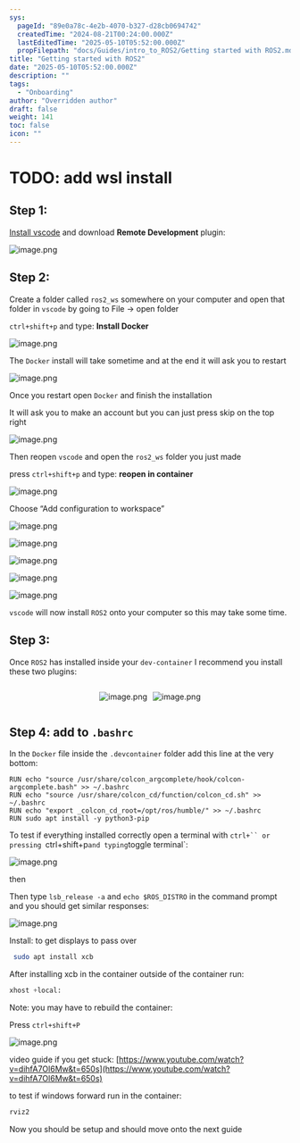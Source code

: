 ```yaml
---
sys:
  pageId: "89e0a78c-4e2b-4070-b327-d28cb0694742"
  createdTime: "2024-08-21T00:24:00.000Z"
  lastEditedTime: "2025-05-10T05:52:00.000Z"
  propFilepath: "docs/Guides/intro_to_ROS2/Getting started with ROS2.md"
title: "Getting started with ROS2"
date: "2025-05-10T05:52:00.000Z"
description: ""
tags:
  - "Onboarding"
author: "Overridden author"
draft: false
weight: 141
toc: false
icon: ""
---
```


# TODO: add wsl install

## Step 1:

[Install vscode](https://code.visualstudio.com/download) and download **Remote Development** plugin:

![image.png](https://prod-files-secure.s3.us-west-2.amazonaws.com/d518164a-d88e-44d1-a4ee-3adb3bd8bce0/efb52993-1881-4a40-b95e-6f020334f022/image.png?X-Amz-Algorithm=AWS4-HMAC-SHA256&X-Amz-Content-Sha256=UNSIGNED-PAYLOAD&X-Amz-Credential=ASIAZI2LB4663GTOA6TZ%2F20250717%2Fus-west-2%2Fs3%2Faws4_request&X-Amz-Date=20250717T150958Z&X-Amz-Expires=3600&X-Amz-Security-Token=IQoJb3JpZ2luX2VjEF4aCXVzLXdlc3QtMiJHMEUCICJXPRUTlInQlOuiIGxX3nCzLEfNq64jofzZwmfJhy1pAiEAn5kjZNGULTyOWk9uM%2BSuUum7R%2F6tOPWftvtmC0Z96rsq%2FwMIdxAAGgw2Mzc0MjMxODM4MDUiDBhJYNkX7vI0zgyrEircA4PCb6Ys2qlaFvGuSkfOXlAEU0Kjkh%2FoIk4ICPzBoH49MKsJS9AFDPWnrjix3rxOmp3nwVOtZBFrUx03CIOG06xowHQJz%2BDgt56%2FxPDjL%2BWaWAMTqiFbwIRQBiua2LElK0xZ%2BUA54yRJ%2FcJjmMzltHbhohBDq%2FNujC5mwj5xO9N3b7ZjoR1suqXDMrnpZ72tsulSy0ung5nC6gzFYB475HFF6kr9NAWlWH4y788YghI20t9YyNOSXOiivTANcIFmMtAMOMQco89CibPCwwshoPi4dusJFmBLUdqMOBD8nAxzmw%2BQCNgHPRfUDHRq5pFjQYmpgZqSBzLE%2FmI3bClqrB4bUGCQWXSx4IztZFyX6bSfeO7yU8XEY9G1QfcWNd01MUQcKQZYlQgbu5hkunA3pK9SpOrTY7ftcBCnlOcDldD5DLGc76177C4Q8%2B12i4UHeBv89yVqc9fqz3EBl3X6KP4hfbDG6%2FYnuyhZSu3dyznQmAr%2FcpU9OrapWV8m77wRJ9gFU08F9QLiaClDWaPPV6zQekLwlq5TyRZoXMcyA%2F6fNgxCLx6xkp8RqZDdzoIIckXQqWpnM8Qnj6bxVcgehE5PLQahxigk9d5dKkF7VWTHSY5%2BC7ZRSutBJN4TMPqK5MMGOqUBCJhLFqamKb%2FRsPBRqKxpFsmF2DAv0U4GTsUPwBBz9vj5%2FqJ%2FqrPSgc0tXb2xTBYXnpzjuvSJJCd3veYCWde72n9AIvghEAwFJ5db7nrqFIPMpw5dZ6cGy7fKGSOuJwlkWVPPTEk6qjlqTbT05bJcQLAz6H%2BBgvZmB3pECNvUX2eyTXnklC5UiZNhtI%2FyLMBI9MNKvliPD9Ok1wrg9gvghvXyr%2BOP&X-Amz-Signature=6766c9918b4d7bc0f468a9010298d0d867a94b62017e49432c50e2a1c1adfc6c&X-Amz-SignedHeaders=host&x-amz-checksum-mode=ENABLED&x-id=GetObject)

## Step 2:

Create a folder called `ros2_ws` somewhere on your computer and open that folder in `vscode` by going to File → open folder 

`ctrl+shift+p` and type: **Install Docker**

![image.png](https://prod-files-secure.s3.us-west-2.amazonaws.com/d518164a-d88e-44d1-a4ee-3adb3bd8bce0/2269dc0e-1cd5-47ff-bceb-c04ad9b2eab0/image.png?X-Amz-Algorithm=AWS4-HMAC-SHA256&X-Amz-Content-Sha256=UNSIGNED-PAYLOAD&X-Amz-Credential=ASIAZI2LB4663GTOA6TZ%2F20250717%2Fus-west-2%2Fs3%2Faws4_request&X-Amz-Date=20250717T150958Z&X-Amz-Expires=3600&X-Amz-Security-Token=IQoJb3JpZ2luX2VjEF4aCXVzLXdlc3QtMiJHMEUCICJXPRUTlInQlOuiIGxX3nCzLEfNq64jofzZwmfJhy1pAiEAn5kjZNGULTyOWk9uM%2BSuUum7R%2F6tOPWftvtmC0Z96rsq%2FwMIdxAAGgw2Mzc0MjMxODM4MDUiDBhJYNkX7vI0zgyrEircA4PCb6Ys2qlaFvGuSkfOXlAEU0Kjkh%2FoIk4ICPzBoH49MKsJS9AFDPWnrjix3rxOmp3nwVOtZBFrUx03CIOG06xowHQJz%2BDgt56%2FxPDjL%2BWaWAMTqiFbwIRQBiua2LElK0xZ%2BUA54yRJ%2FcJjmMzltHbhohBDq%2FNujC5mwj5xO9N3b7ZjoR1suqXDMrnpZ72tsulSy0ung5nC6gzFYB475HFF6kr9NAWlWH4y788YghI20t9YyNOSXOiivTANcIFmMtAMOMQco89CibPCwwshoPi4dusJFmBLUdqMOBD8nAxzmw%2BQCNgHPRfUDHRq5pFjQYmpgZqSBzLE%2FmI3bClqrB4bUGCQWXSx4IztZFyX6bSfeO7yU8XEY9G1QfcWNd01MUQcKQZYlQgbu5hkunA3pK9SpOrTY7ftcBCnlOcDldD5DLGc76177C4Q8%2B12i4UHeBv89yVqc9fqz3EBl3X6KP4hfbDG6%2FYnuyhZSu3dyznQmAr%2FcpU9OrapWV8m77wRJ9gFU08F9QLiaClDWaPPV6zQekLwlq5TyRZoXMcyA%2F6fNgxCLx6xkp8RqZDdzoIIckXQqWpnM8Qnj6bxVcgehE5PLQahxigk9d5dKkF7VWTHSY5%2BC7ZRSutBJN4TMPqK5MMGOqUBCJhLFqamKb%2FRsPBRqKxpFsmF2DAv0U4GTsUPwBBz9vj5%2FqJ%2FqrPSgc0tXb2xTBYXnpzjuvSJJCd3veYCWde72n9AIvghEAwFJ5db7nrqFIPMpw5dZ6cGy7fKGSOuJwlkWVPPTEk6qjlqTbT05bJcQLAz6H%2BBgvZmB3pECNvUX2eyTXnklC5UiZNhtI%2FyLMBI9MNKvliPD9Ok1wrg9gvghvXyr%2BOP&X-Amz-Signature=87b6ce3bf018fd927964ea4cca483d2416265a1eee46b3230266d19e47fa7fed&X-Amz-SignedHeaders=host&x-amz-checksum-mode=ENABLED&x-id=GetObject)

The `Docker` install will take sometime and at the end it will ask you to restart

![image.png](https://prod-files-secure.s3.us-west-2.amazonaws.com/d518164a-d88e-44d1-a4ee-3adb3bd8bce0/ed233f78-be33-4b1f-b89c-9c346c0e961e/image.png?X-Amz-Algorithm=AWS4-HMAC-SHA256&X-Amz-Content-Sha256=UNSIGNED-PAYLOAD&X-Amz-Credential=ASIAZI2LB4663GTOA6TZ%2F20250717%2Fus-west-2%2Fs3%2Faws4_request&X-Amz-Date=20250717T150958Z&X-Amz-Expires=3600&X-Amz-Security-Token=IQoJb3JpZ2luX2VjEF4aCXVzLXdlc3QtMiJHMEUCICJXPRUTlInQlOuiIGxX3nCzLEfNq64jofzZwmfJhy1pAiEAn5kjZNGULTyOWk9uM%2BSuUum7R%2F6tOPWftvtmC0Z96rsq%2FwMIdxAAGgw2Mzc0MjMxODM4MDUiDBhJYNkX7vI0zgyrEircA4PCb6Ys2qlaFvGuSkfOXlAEU0Kjkh%2FoIk4ICPzBoH49MKsJS9AFDPWnrjix3rxOmp3nwVOtZBFrUx03CIOG06xowHQJz%2BDgt56%2FxPDjL%2BWaWAMTqiFbwIRQBiua2LElK0xZ%2BUA54yRJ%2FcJjmMzltHbhohBDq%2FNujC5mwj5xO9N3b7ZjoR1suqXDMrnpZ72tsulSy0ung5nC6gzFYB475HFF6kr9NAWlWH4y788YghI20t9YyNOSXOiivTANcIFmMtAMOMQco89CibPCwwshoPi4dusJFmBLUdqMOBD8nAxzmw%2BQCNgHPRfUDHRq5pFjQYmpgZqSBzLE%2FmI3bClqrB4bUGCQWXSx4IztZFyX6bSfeO7yU8XEY9G1QfcWNd01MUQcKQZYlQgbu5hkunA3pK9SpOrTY7ftcBCnlOcDldD5DLGc76177C4Q8%2B12i4UHeBv89yVqc9fqz3EBl3X6KP4hfbDG6%2FYnuyhZSu3dyznQmAr%2FcpU9OrapWV8m77wRJ9gFU08F9QLiaClDWaPPV6zQekLwlq5TyRZoXMcyA%2F6fNgxCLx6xkp8RqZDdzoIIckXQqWpnM8Qnj6bxVcgehE5PLQahxigk9d5dKkF7VWTHSY5%2BC7ZRSutBJN4TMPqK5MMGOqUBCJhLFqamKb%2FRsPBRqKxpFsmF2DAv0U4GTsUPwBBz9vj5%2FqJ%2FqrPSgc0tXb2xTBYXnpzjuvSJJCd3veYCWde72n9AIvghEAwFJ5db7nrqFIPMpw5dZ6cGy7fKGSOuJwlkWVPPTEk6qjlqTbT05bJcQLAz6H%2BBgvZmB3pECNvUX2eyTXnklC5UiZNhtI%2FyLMBI9MNKvliPD9Ok1wrg9gvghvXyr%2BOP&X-Amz-Signature=9d99792aff10843d7cb7901c1055af1ecc91167b86807d5c1a43ded3cfcd64e5&X-Amz-SignedHeaders=host&x-amz-checksum-mode=ENABLED&x-id=GetObject)

Once you restart open `Docker` and finish the installation

It will ask you to make an account but you can just press skip on the top right

![image.png](https://prod-files-secure.s3.us-west-2.amazonaws.com/d518164a-d88e-44d1-a4ee-3adb3bd8bce0/21010ad9-1659-4fd9-9f59-9932a09b2a3d/image.png?X-Amz-Algorithm=AWS4-HMAC-SHA256&X-Amz-Content-Sha256=UNSIGNED-PAYLOAD&X-Amz-Credential=ASIAZI2LB4663GTOA6TZ%2F20250717%2Fus-west-2%2Fs3%2Faws4_request&X-Amz-Date=20250717T150958Z&X-Amz-Expires=3600&X-Amz-Security-Token=IQoJb3JpZ2luX2VjEF4aCXVzLXdlc3QtMiJHMEUCICJXPRUTlInQlOuiIGxX3nCzLEfNq64jofzZwmfJhy1pAiEAn5kjZNGULTyOWk9uM%2BSuUum7R%2F6tOPWftvtmC0Z96rsq%2FwMIdxAAGgw2Mzc0MjMxODM4MDUiDBhJYNkX7vI0zgyrEircA4PCb6Ys2qlaFvGuSkfOXlAEU0Kjkh%2FoIk4ICPzBoH49MKsJS9AFDPWnrjix3rxOmp3nwVOtZBFrUx03CIOG06xowHQJz%2BDgt56%2FxPDjL%2BWaWAMTqiFbwIRQBiua2LElK0xZ%2BUA54yRJ%2FcJjmMzltHbhohBDq%2FNujC5mwj5xO9N3b7ZjoR1suqXDMrnpZ72tsulSy0ung5nC6gzFYB475HFF6kr9NAWlWH4y788YghI20t9YyNOSXOiivTANcIFmMtAMOMQco89CibPCwwshoPi4dusJFmBLUdqMOBD8nAxzmw%2BQCNgHPRfUDHRq5pFjQYmpgZqSBzLE%2FmI3bClqrB4bUGCQWXSx4IztZFyX6bSfeO7yU8XEY9G1QfcWNd01MUQcKQZYlQgbu5hkunA3pK9SpOrTY7ftcBCnlOcDldD5DLGc76177C4Q8%2B12i4UHeBv89yVqc9fqz3EBl3X6KP4hfbDG6%2FYnuyhZSu3dyznQmAr%2FcpU9OrapWV8m77wRJ9gFU08F9QLiaClDWaPPV6zQekLwlq5TyRZoXMcyA%2F6fNgxCLx6xkp8RqZDdzoIIckXQqWpnM8Qnj6bxVcgehE5PLQahxigk9d5dKkF7VWTHSY5%2BC7ZRSutBJN4TMPqK5MMGOqUBCJhLFqamKb%2FRsPBRqKxpFsmF2DAv0U4GTsUPwBBz9vj5%2FqJ%2FqrPSgc0tXb2xTBYXnpzjuvSJJCd3veYCWde72n9AIvghEAwFJ5db7nrqFIPMpw5dZ6cGy7fKGSOuJwlkWVPPTEk6qjlqTbT05bJcQLAz6H%2BBgvZmB3pECNvUX2eyTXnklC5UiZNhtI%2FyLMBI9MNKvliPD9Ok1wrg9gvghvXyr%2BOP&X-Amz-Signature=4c12c6150522fa6a47a0aff7b289c6c83f702fa2dd7be76d61600cca7e823b0c&X-Amz-SignedHeaders=host&x-amz-checksum-mode=ENABLED&x-id=GetObject)

Then reopen `vscode` and open the `ros2_ws` folder you just made

press `ctrl+shift+p` and type: **reopen in container**

![image.png](https://prod-files-secure.s3.us-west-2.amazonaws.com/d518164a-d88e-44d1-a4ee-3adb3bd8bce0/4e93b8c2-41ad-488c-8095-c74205196118/image.png?X-Amz-Algorithm=AWS4-HMAC-SHA256&X-Amz-Content-Sha256=UNSIGNED-PAYLOAD&X-Amz-Credential=ASIAZI2LB4663GTOA6TZ%2F20250717%2Fus-west-2%2Fs3%2Faws4_request&X-Amz-Date=20250717T150958Z&X-Amz-Expires=3600&X-Amz-Security-Token=IQoJb3JpZ2luX2VjEF4aCXVzLXdlc3QtMiJHMEUCICJXPRUTlInQlOuiIGxX3nCzLEfNq64jofzZwmfJhy1pAiEAn5kjZNGULTyOWk9uM%2BSuUum7R%2F6tOPWftvtmC0Z96rsq%2FwMIdxAAGgw2Mzc0MjMxODM4MDUiDBhJYNkX7vI0zgyrEircA4PCb6Ys2qlaFvGuSkfOXlAEU0Kjkh%2FoIk4ICPzBoH49MKsJS9AFDPWnrjix3rxOmp3nwVOtZBFrUx03CIOG06xowHQJz%2BDgt56%2FxPDjL%2BWaWAMTqiFbwIRQBiua2LElK0xZ%2BUA54yRJ%2FcJjmMzltHbhohBDq%2FNujC5mwj5xO9N3b7ZjoR1suqXDMrnpZ72tsulSy0ung5nC6gzFYB475HFF6kr9NAWlWH4y788YghI20t9YyNOSXOiivTANcIFmMtAMOMQco89CibPCwwshoPi4dusJFmBLUdqMOBD8nAxzmw%2BQCNgHPRfUDHRq5pFjQYmpgZqSBzLE%2FmI3bClqrB4bUGCQWXSx4IztZFyX6bSfeO7yU8XEY9G1QfcWNd01MUQcKQZYlQgbu5hkunA3pK9SpOrTY7ftcBCnlOcDldD5DLGc76177C4Q8%2B12i4UHeBv89yVqc9fqz3EBl3X6KP4hfbDG6%2FYnuyhZSu3dyznQmAr%2FcpU9OrapWV8m77wRJ9gFU08F9QLiaClDWaPPV6zQekLwlq5TyRZoXMcyA%2F6fNgxCLx6xkp8RqZDdzoIIckXQqWpnM8Qnj6bxVcgehE5PLQahxigk9d5dKkF7VWTHSY5%2BC7ZRSutBJN4TMPqK5MMGOqUBCJhLFqamKb%2FRsPBRqKxpFsmF2DAv0U4GTsUPwBBz9vj5%2FqJ%2FqrPSgc0tXb2xTBYXnpzjuvSJJCd3veYCWde72n9AIvghEAwFJ5db7nrqFIPMpw5dZ6cGy7fKGSOuJwlkWVPPTEk6qjlqTbT05bJcQLAz6H%2BBgvZmB3pECNvUX2eyTXnklC5UiZNhtI%2FyLMBI9MNKvliPD9Ok1wrg9gvghvXyr%2BOP&X-Amz-Signature=be391b3faaaab586360c493bf819da64ae19e042a14603c2da0b28632ab3762c&X-Amz-SignedHeaders=host&x-amz-checksum-mode=ENABLED&x-id=GetObject)

Choose “Add configuration to workspace”

![image.png](https://prod-files-secure.s3.us-west-2.amazonaws.com/d518164a-d88e-44d1-a4ee-3adb3bd8bce0/9560b282-5060-4989-ba37-97e7b2c22476/image.png?X-Amz-Algorithm=AWS4-HMAC-SHA256&X-Amz-Content-Sha256=UNSIGNED-PAYLOAD&X-Amz-Credential=ASIAZI2LB4663GTOA6TZ%2F20250717%2Fus-west-2%2Fs3%2Faws4_request&X-Amz-Date=20250717T150958Z&X-Amz-Expires=3600&X-Amz-Security-Token=IQoJb3JpZ2luX2VjEF4aCXVzLXdlc3QtMiJHMEUCICJXPRUTlInQlOuiIGxX3nCzLEfNq64jofzZwmfJhy1pAiEAn5kjZNGULTyOWk9uM%2BSuUum7R%2F6tOPWftvtmC0Z96rsq%2FwMIdxAAGgw2Mzc0MjMxODM4MDUiDBhJYNkX7vI0zgyrEircA4PCb6Ys2qlaFvGuSkfOXlAEU0Kjkh%2FoIk4ICPzBoH49MKsJS9AFDPWnrjix3rxOmp3nwVOtZBFrUx03CIOG06xowHQJz%2BDgt56%2FxPDjL%2BWaWAMTqiFbwIRQBiua2LElK0xZ%2BUA54yRJ%2FcJjmMzltHbhohBDq%2FNujC5mwj5xO9N3b7ZjoR1suqXDMrnpZ72tsulSy0ung5nC6gzFYB475HFF6kr9NAWlWH4y788YghI20t9YyNOSXOiivTANcIFmMtAMOMQco89CibPCwwshoPi4dusJFmBLUdqMOBD8nAxzmw%2BQCNgHPRfUDHRq5pFjQYmpgZqSBzLE%2FmI3bClqrB4bUGCQWXSx4IztZFyX6bSfeO7yU8XEY9G1QfcWNd01MUQcKQZYlQgbu5hkunA3pK9SpOrTY7ftcBCnlOcDldD5DLGc76177C4Q8%2B12i4UHeBv89yVqc9fqz3EBl3X6KP4hfbDG6%2FYnuyhZSu3dyznQmAr%2FcpU9OrapWV8m77wRJ9gFU08F9QLiaClDWaPPV6zQekLwlq5TyRZoXMcyA%2F6fNgxCLx6xkp8RqZDdzoIIckXQqWpnM8Qnj6bxVcgehE5PLQahxigk9d5dKkF7VWTHSY5%2BC7ZRSutBJN4TMPqK5MMGOqUBCJhLFqamKb%2FRsPBRqKxpFsmF2DAv0U4GTsUPwBBz9vj5%2FqJ%2FqrPSgc0tXb2xTBYXnpzjuvSJJCd3veYCWde72n9AIvghEAwFJ5db7nrqFIPMpw5dZ6cGy7fKGSOuJwlkWVPPTEk6qjlqTbT05bJcQLAz6H%2BBgvZmB3pECNvUX2eyTXnklC5UiZNhtI%2FyLMBI9MNKvliPD9Ok1wrg9gvghvXyr%2BOP&X-Amz-Signature=e8c102ae97f59007e9909d25f3768f9ed1521564ac12510c876cb012a8915531&X-Amz-SignedHeaders=host&x-amz-checksum-mode=ENABLED&x-id=GetObject)

![image.png](https://prod-files-secure.s3.us-west-2.amazonaws.com/d518164a-d88e-44d1-a4ee-3adb3bd8bce0/2ee63f81-886b-48e8-a553-dc6e5eac99e4/image.png?X-Amz-Algorithm=AWS4-HMAC-SHA256&X-Amz-Content-Sha256=UNSIGNED-PAYLOAD&X-Amz-Credential=ASIAZI2LB4663GTOA6TZ%2F20250717%2Fus-west-2%2Fs3%2Faws4_request&X-Amz-Date=20250717T150958Z&X-Amz-Expires=3600&X-Amz-Security-Token=IQoJb3JpZ2luX2VjEF4aCXVzLXdlc3QtMiJHMEUCICJXPRUTlInQlOuiIGxX3nCzLEfNq64jofzZwmfJhy1pAiEAn5kjZNGULTyOWk9uM%2BSuUum7R%2F6tOPWftvtmC0Z96rsq%2FwMIdxAAGgw2Mzc0MjMxODM4MDUiDBhJYNkX7vI0zgyrEircA4PCb6Ys2qlaFvGuSkfOXlAEU0Kjkh%2FoIk4ICPzBoH49MKsJS9AFDPWnrjix3rxOmp3nwVOtZBFrUx03CIOG06xowHQJz%2BDgt56%2FxPDjL%2BWaWAMTqiFbwIRQBiua2LElK0xZ%2BUA54yRJ%2FcJjmMzltHbhohBDq%2FNujC5mwj5xO9N3b7ZjoR1suqXDMrnpZ72tsulSy0ung5nC6gzFYB475HFF6kr9NAWlWH4y788YghI20t9YyNOSXOiivTANcIFmMtAMOMQco89CibPCwwshoPi4dusJFmBLUdqMOBD8nAxzmw%2BQCNgHPRfUDHRq5pFjQYmpgZqSBzLE%2FmI3bClqrB4bUGCQWXSx4IztZFyX6bSfeO7yU8XEY9G1QfcWNd01MUQcKQZYlQgbu5hkunA3pK9SpOrTY7ftcBCnlOcDldD5DLGc76177C4Q8%2B12i4UHeBv89yVqc9fqz3EBl3X6KP4hfbDG6%2FYnuyhZSu3dyznQmAr%2FcpU9OrapWV8m77wRJ9gFU08F9QLiaClDWaPPV6zQekLwlq5TyRZoXMcyA%2F6fNgxCLx6xkp8RqZDdzoIIckXQqWpnM8Qnj6bxVcgehE5PLQahxigk9d5dKkF7VWTHSY5%2BC7ZRSutBJN4TMPqK5MMGOqUBCJhLFqamKb%2FRsPBRqKxpFsmF2DAv0U4GTsUPwBBz9vj5%2FqJ%2FqrPSgc0tXb2xTBYXnpzjuvSJJCd3veYCWde72n9AIvghEAwFJ5db7nrqFIPMpw5dZ6cGy7fKGSOuJwlkWVPPTEk6qjlqTbT05bJcQLAz6H%2BBgvZmB3pECNvUX2eyTXnklC5UiZNhtI%2FyLMBI9MNKvliPD9Ok1wrg9gvghvXyr%2BOP&X-Amz-Signature=8b4d323b266f3798819fccc03076d129114c767c9c6dd523d61120e34b4d2c6d&X-Amz-SignedHeaders=host&x-amz-checksum-mode=ENABLED&x-id=GetObject)

![image.png](https://prod-files-secure.s3.us-west-2.amazonaws.com/d518164a-d88e-44d1-a4ee-3adb3bd8bce0/ae1580b2-b048-407e-aed9-b584224a7a04/image.png?X-Amz-Algorithm=AWS4-HMAC-SHA256&X-Amz-Content-Sha256=UNSIGNED-PAYLOAD&X-Amz-Credential=ASIAZI2LB4663GTOA6TZ%2F20250717%2Fus-west-2%2Fs3%2Faws4_request&X-Amz-Date=20250717T150958Z&X-Amz-Expires=3600&X-Amz-Security-Token=IQoJb3JpZ2luX2VjEF4aCXVzLXdlc3QtMiJHMEUCICJXPRUTlInQlOuiIGxX3nCzLEfNq64jofzZwmfJhy1pAiEAn5kjZNGULTyOWk9uM%2BSuUum7R%2F6tOPWftvtmC0Z96rsq%2FwMIdxAAGgw2Mzc0MjMxODM4MDUiDBhJYNkX7vI0zgyrEircA4PCb6Ys2qlaFvGuSkfOXlAEU0Kjkh%2FoIk4ICPzBoH49MKsJS9AFDPWnrjix3rxOmp3nwVOtZBFrUx03CIOG06xowHQJz%2BDgt56%2FxPDjL%2BWaWAMTqiFbwIRQBiua2LElK0xZ%2BUA54yRJ%2FcJjmMzltHbhohBDq%2FNujC5mwj5xO9N3b7ZjoR1suqXDMrnpZ72tsulSy0ung5nC6gzFYB475HFF6kr9NAWlWH4y788YghI20t9YyNOSXOiivTANcIFmMtAMOMQco89CibPCwwshoPi4dusJFmBLUdqMOBD8nAxzmw%2BQCNgHPRfUDHRq5pFjQYmpgZqSBzLE%2FmI3bClqrB4bUGCQWXSx4IztZFyX6bSfeO7yU8XEY9G1QfcWNd01MUQcKQZYlQgbu5hkunA3pK9SpOrTY7ftcBCnlOcDldD5DLGc76177C4Q8%2B12i4UHeBv89yVqc9fqz3EBl3X6KP4hfbDG6%2FYnuyhZSu3dyznQmAr%2FcpU9OrapWV8m77wRJ9gFU08F9QLiaClDWaPPV6zQekLwlq5TyRZoXMcyA%2F6fNgxCLx6xkp8RqZDdzoIIckXQqWpnM8Qnj6bxVcgehE5PLQahxigk9d5dKkF7VWTHSY5%2BC7ZRSutBJN4TMPqK5MMGOqUBCJhLFqamKb%2FRsPBRqKxpFsmF2DAv0U4GTsUPwBBz9vj5%2FqJ%2FqrPSgc0tXb2xTBYXnpzjuvSJJCd3veYCWde72n9AIvghEAwFJ5db7nrqFIPMpw5dZ6cGy7fKGSOuJwlkWVPPTEk6qjlqTbT05bJcQLAz6H%2BBgvZmB3pECNvUX2eyTXnklC5UiZNhtI%2FyLMBI9MNKvliPD9Ok1wrg9gvghvXyr%2BOP&X-Amz-Signature=f55c7eae4d7615d5e0d8dabc81abb2766f29a04eefb9d1cfe2588b0d2074de0a&X-Amz-SignedHeaders=host&x-amz-checksum-mode=ENABLED&x-id=GetObject)

![image.png](https://prod-files-secure.s3.us-west-2.amazonaws.com/d518164a-d88e-44d1-a4ee-3adb3bd8bce0/53255b28-f75e-430f-b9e3-c0ac8577e42b/image.png?X-Amz-Algorithm=AWS4-HMAC-SHA256&X-Amz-Content-Sha256=UNSIGNED-PAYLOAD&X-Amz-Credential=ASIAZI2LB4663GTOA6TZ%2F20250717%2Fus-west-2%2Fs3%2Faws4_request&X-Amz-Date=20250717T150958Z&X-Amz-Expires=3600&X-Amz-Security-Token=IQoJb3JpZ2luX2VjEF4aCXVzLXdlc3QtMiJHMEUCICJXPRUTlInQlOuiIGxX3nCzLEfNq64jofzZwmfJhy1pAiEAn5kjZNGULTyOWk9uM%2BSuUum7R%2F6tOPWftvtmC0Z96rsq%2FwMIdxAAGgw2Mzc0MjMxODM4MDUiDBhJYNkX7vI0zgyrEircA4PCb6Ys2qlaFvGuSkfOXlAEU0Kjkh%2FoIk4ICPzBoH49MKsJS9AFDPWnrjix3rxOmp3nwVOtZBFrUx03CIOG06xowHQJz%2BDgt56%2FxPDjL%2BWaWAMTqiFbwIRQBiua2LElK0xZ%2BUA54yRJ%2FcJjmMzltHbhohBDq%2FNujC5mwj5xO9N3b7ZjoR1suqXDMrnpZ72tsulSy0ung5nC6gzFYB475HFF6kr9NAWlWH4y788YghI20t9YyNOSXOiivTANcIFmMtAMOMQco89CibPCwwshoPi4dusJFmBLUdqMOBD8nAxzmw%2BQCNgHPRfUDHRq5pFjQYmpgZqSBzLE%2FmI3bClqrB4bUGCQWXSx4IztZFyX6bSfeO7yU8XEY9G1QfcWNd01MUQcKQZYlQgbu5hkunA3pK9SpOrTY7ftcBCnlOcDldD5DLGc76177C4Q8%2B12i4UHeBv89yVqc9fqz3EBl3X6KP4hfbDG6%2FYnuyhZSu3dyznQmAr%2FcpU9OrapWV8m77wRJ9gFU08F9QLiaClDWaPPV6zQekLwlq5TyRZoXMcyA%2F6fNgxCLx6xkp8RqZDdzoIIckXQqWpnM8Qnj6bxVcgehE5PLQahxigk9d5dKkF7VWTHSY5%2BC7ZRSutBJN4TMPqK5MMGOqUBCJhLFqamKb%2FRsPBRqKxpFsmF2DAv0U4GTsUPwBBz9vj5%2FqJ%2FqrPSgc0tXb2xTBYXnpzjuvSJJCd3veYCWde72n9AIvghEAwFJ5db7nrqFIPMpw5dZ6cGy7fKGSOuJwlkWVPPTEk6qjlqTbT05bJcQLAz6H%2BBgvZmB3pECNvUX2eyTXnklC5UiZNhtI%2FyLMBI9MNKvliPD9Ok1wrg9gvghvXyr%2BOP&X-Amz-Signature=107eba82ff280b9173e617fc483ac4480c8b2deb596a5ec103a8607157f6c924&X-Amz-SignedHeaders=host&x-amz-checksum-mode=ENABLED&x-id=GetObject)

![image.png](https://prod-files-secure.s3.us-west-2.amazonaws.com/d518164a-d88e-44d1-a4ee-3adb3bd8bce0/7c562767-5af9-4ffb-97d1-327bcdf4ee00/image.png?X-Amz-Algorithm=AWS4-HMAC-SHA256&X-Amz-Content-Sha256=UNSIGNED-PAYLOAD&X-Amz-Credential=ASIAZI2LB4663GTOA6TZ%2F20250717%2Fus-west-2%2Fs3%2Faws4_request&X-Amz-Date=20250717T150958Z&X-Amz-Expires=3600&X-Amz-Security-Token=IQoJb3JpZ2luX2VjEF4aCXVzLXdlc3QtMiJHMEUCICJXPRUTlInQlOuiIGxX3nCzLEfNq64jofzZwmfJhy1pAiEAn5kjZNGULTyOWk9uM%2BSuUum7R%2F6tOPWftvtmC0Z96rsq%2FwMIdxAAGgw2Mzc0MjMxODM4MDUiDBhJYNkX7vI0zgyrEircA4PCb6Ys2qlaFvGuSkfOXlAEU0Kjkh%2FoIk4ICPzBoH49MKsJS9AFDPWnrjix3rxOmp3nwVOtZBFrUx03CIOG06xowHQJz%2BDgt56%2FxPDjL%2BWaWAMTqiFbwIRQBiua2LElK0xZ%2BUA54yRJ%2FcJjmMzltHbhohBDq%2FNujC5mwj5xO9N3b7ZjoR1suqXDMrnpZ72tsulSy0ung5nC6gzFYB475HFF6kr9NAWlWH4y788YghI20t9YyNOSXOiivTANcIFmMtAMOMQco89CibPCwwshoPi4dusJFmBLUdqMOBD8nAxzmw%2BQCNgHPRfUDHRq5pFjQYmpgZqSBzLE%2FmI3bClqrB4bUGCQWXSx4IztZFyX6bSfeO7yU8XEY9G1QfcWNd01MUQcKQZYlQgbu5hkunA3pK9SpOrTY7ftcBCnlOcDldD5DLGc76177C4Q8%2B12i4UHeBv89yVqc9fqz3EBl3X6KP4hfbDG6%2FYnuyhZSu3dyznQmAr%2FcpU9OrapWV8m77wRJ9gFU08F9QLiaClDWaPPV6zQekLwlq5TyRZoXMcyA%2F6fNgxCLx6xkp8RqZDdzoIIckXQqWpnM8Qnj6bxVcgehE5PLQahxigk9d5dKkF7VWTHSY5%2BC7ZRSutBJN4TMPqK5MMGOqUBCJhLFqamKb%2FRsPBRqKxpFsmF2DAv0U4GTsUPwBBz9vj5%2FqJ%2FqrPSgc0tXb2xTBYXnpzjuvSJJCd3veYCWde72n9AIvghEAwFJ5db7nrqFIPMpw5dZ6cGy7fKGSOuJwlkWVPPTEk6qjlqTbT05bJcQLAz6H%2BBgvZmB3pECNvUX2eyTXnklC5UiZNhtI%2FyLMBI9MNKvliPD9Ok1wrg9gvghvXyr%2BOP&X-Amz-Signature=633b3a0e29728263bdae3207e0ef9c955f7e2074012f1f36089c04988899afdc&X-Amz-SignedHeaders=host&x-amz-checksum-mode=ENABLED&x-id=GetObject)

`vscode` will now install `ROS2` onto your computer so this may take some time.

## Step 3:

Once `ROS2` has installed inside your `dev-container` I recommend you install these two plugins:

<div style="display: flex;flex-direction: row; column-gap:10px; max-width: 630px;justify-content: center;">
<div>

![image.png](https://prod-files-secure.s3.us-west-2.amazonaws.com/d518164a-d88e-44d1-a4ee-3adb3bd8bce0/3fc3d550-5a54-4ba1-ba6b-faa01cdb7369/image.png?X-Amz-Algorithm=AWS4-HMAC-SHA256&X-Amz-Content-Sha256=UNSIGNED-PAYLOAD&X-Amz-Credential=ASIAZI2LB466TXY4PDDJ%2F20250717%2Fus-west-2%2Fs3%2Faws4_request&X-Amz-Date=20250717T151003Z&X-Amz-Expires=3600&X-Amz-Security-Token=IQoJb3JpZ2luX2VjEF4aCXVzLXdlc3QtMiJHMEUCIQD%2FjmD2LBoNKHdPcDV3i%2FDPO9aPAxH6fMZOAPMDZH8lXwIgXcjche8mLrmjRQGJnanie8AsD5NVz5V%2FEtkw5anR%2B1Mq%2FwMIdxAAGgw2Mzc0MjMxODM4MDUiDMH1zXeqE4sbnkNQhyrcA8Jbg%2Be5g9j9a6Cw7WpxGVmvZXLGX%2B%2F%2FJveyoCRxHPZWkiv0oKeppRuyyjEkcktiH1mn3v1lkSdUNrIw3Sm%2FZupaa2fQ4xRFBpxB0jAFpi%2FoDmspjePLQGfOOizcNqTHn8tJuRyIjatHIrf1rGcIkzF7dwDQNJ3dJXcgR0y5vJD4KZ4EcKYykbluWzx4dAITA2XYp%2BbAVfI374PxZKIs%2F%2BSkrzNfNqSn%2BEdvSi8e8q7tUM8DuTukPEPOPK%2BFeCGdUrVviiwAlX49dnspjaiXwGJnSHnuMV%2F2gB3zn0ttMrxbcBQ8BZz5Elkqy3aBb9l7zPVD583mvPwj9OUL9p%2FHBcFNs%2FtblwXwHAA5dkhcyWOpAKjfaYApAjEHD1ZqII7ZNnxRbrLuUldhp9MONsdl5ThHZYsHreRBYHlrQ3liSRbZN9LrwgVmBtrjPm383MO7RntpF%2FfQTLa9o1rAygO8H09vURBtD9OMVe44M5HWGHbDDN6PxuJio%2BeBhILqZzxw1%2Bqe8zNUgZ%2BePXsDtE22Ohf3bDoDs1nQdsk%2FQeKT%2FEwXmpH1AzlTcz%2BZZiudTVNTIcyX09kDuJUDjPI6tXAcaDj9RhHiVS%2BHMsfecwssCDlhqt9PnUNVuemwAJebMLqK5MMGOqUBkNXZ1644kt1%2Bt4CcAKUcGieExngJfiKtrKN13BZuF8%2BpZy5dh%2BKl6bHPWpSOUNfsa8XIbkR5hxQ1BicqwymtZAVIqb0bkHLfR6iZ%2BRzFCuusIVLzRWptWYoxDch3L%2FKTdgEvoCJXTTGVbJXjjeJ6jLTHWXONfLRa6LHoB10zxYs06XmWb9kJ6uDByQDB88bvs9GoC8ztMZcy%2Fj3JJF4Wy5rsqCa4&X-Amz-Signature=8d3ba757cb600b6ca68bc3975197391973f719d13fa04fc70bccc6a9e1aafa7d&X-Amz-SignedHeaders=host&x-amz-checksum-mode=ENABLED&x-id=GetObject)

</div>
<div>

![image.png](https://prod-files-secure.s3.us-west-2.amazonaws.com/d518164a-d88e-44d1-a4ee-3adb3bd8bce0/d994cc66-13c2-4093-a5a3-f84cf4601a82/image.png?X-Amz-Algorithm=AWS4-HMAC-SHA256&X-Amz-Content-Sha256=UNSIGNED-PAYLOAD&X-Amz-Credential=ASIAZI2LB466XCGQBGNF%2F20250717%2Fus-west-2%2Fs3%2Faws4_request&X-Amz-Date=20250717T151003Z&X-Amz-Expires=3600&X-Amz-Security-Token=IQoJb3JpZ2luX2VjEF4aCXVzLXdlc3QtMiJHMEUCIQDQTQCUfCzS4Vvnpu2rQTZszrO8t7EGbWT5Y1Q%2BneFVPgIgRupW6Fn6xxFn6sYnnj36ZC0ap%2B490XgfVSQCxM7K20Iq%2FwMIdxAAGgw2Mzc0MjMxODM4MDUiDNPwC9bjzifrUReejyrcA8l7pPX4%2B9IQ75vyePMpHOuTRk9P%2Bo%2F%2BTOFES%2FncjUzxA9ug%2BY8GttRCWs1S80eD4ucTqWBNkwfR67OW7tVZ7Ile9tWl6xkua6MwCt%2F3gun8r5Z%2BJvTegTq%2BcaQE0c7GVPHGjToltX7f9EWjxXrLpk7h2cnDltQn%2BTtdetHbtL5YtRMkDyNsUVYa1r8PbjzxybG7mCANiAcGdp112Sjc6ECPNMmPakZy8cO0Eyi4BUeQEwGvf8QzcY%2Ba6RtrdFbcgGhUTxMICc93xic7ihgI3jPPFnkmw5%2BD%2BPayqGdFbMCQALpGzwg2WxsYlEDSi6jdfyHc5R1y8t%2FmmRmDt2vLbEMc%2FeTNDmreWFmeRw9C%2F429YkcagTC409E0zmOZoytTGt1A1BbvCWKrSycjZg9YLAmeqB8LUdqmd6zjenFBVGUBj7W6DoFt73JGZnmzcdF3ook5m65LSIWrKZXz4LginrLjeAW3frPA6nKbbY8F6vsAgRUmc0s%2BHmZ7PrsPuAbi1giYNney7z3M889m63Jd8oT%2BFYB%2BfRf1pdhqsGiBMHNtdodKzqGOmpEwCTEYCbOLuHJbbincqrENPaq3GFWglBYGwfYsUeOmlQ3bEKdk2hNz3xT8etSEPBwXKTMeMM2L5MMGOqUB84vb0I6r9d1iMWZXOQ49LFWKAFBfnWuTrpeeQU79MILqATQfNfaeDw3TJfy4XilGwAl40pGkcgSLfvJUHAut2AOdYnb9XrSdrLHPpwxd0l2N3qFua5eTIKYoPx3wknodXKIaTc35xPjv5qvvtBQHP1kYbKmwjNHlX2EDaNa7J5FXqDCwblm5%2Fa%2FqYfIqFNKiIuvdlkvso45c94ufip6NpsFnqSLn&X-Amz-Signature=76a087826ca16b89fc30d5648d8ec1b8c8d981bf078da504232e096239ea86cd&X-Amz-SignedHeaders=host&x-amz-checksum-mode=ENABLED&x-id=GetObject)

</div>
</div>

## Step 4: add to `.bashrc`

In the `Docker` file inside the `.devcontainer` folder add this line at the very bottom: 

```docker
RUN echo "source /usr/share/colcon_argcomplete/hook/colcon-argcomplete.bash" >> ~/.bashrc
RUN echo "source /usr/share/colcon_cd/function/colcon_cd.sh" >> ~/.bashrc
RUN echo "export _colcon_cd_root=/opt/ros/humble/" >> ~/.bashrc
RUN sudo apt install -y python3-pip 
```

To test if everything installed correctly open a terminal with `ctrl+`` or pressing `ctrl+shift+p` and typing `toggle terminal`:

![image.png](https://prod-files-secure.s3.us-west-2.amazonaws.com/d518164a-d88e-44d1-a4ee-3adb3bd8bce0/6a4943d8-b04e-4c02-9a58-775f3384d1a5/image.png?X-Amz-Algorithm=AWS4-HMAC-SHA256&X-Amz-Content-Sha256=UNSIGNED-PAYLOAD&X-Amz-Credential=ASIAZI2LB4663GTOA6TZ%2F20250717%2Fus-west-2%2Fs3%2Faws4_request&X-Amz-Date=20250717T150958Z&X-Amz-Expires=3600&X-Amz-Security-Token=IQoJb3JpZ2luX2VjEF4aCXVzLXdlc3QtMiJHMEUCICJXPRUTlInQlOuiIGxX3nCzLEfNq64jofzZwmfJhy1pAiEAn5kjZNGULTyOWk9uM%2BSuUum7R%2F6tOPWftvtmC0Z96rsq%2FwMIdxAAGgw2Mzc0MjMxODM4MDUiDBhJYNkX7vI0zgyrEircA4PCb6Ys2qlaFvGuSkfOXlAEU0Kjkh%2FoIk4ICPzBoH49MKsJS9AFDPWnrjix3rxOmp3nwVOtZBFrUx03CIOG06xowHQJz%2BDgt56%2FxPDjL%2BWaWAMTqiFbwIRQBiua2LElK0xZ%2BUA54yRJ%2FcJjmMzltHbhohBDq%2FNujC5mwj5xO9N3b7ZjoR1suqXDMrnpZ72tsulSy0ung5nC6gzFYB475HFF6kr9NAWlWH4y788YghI20t9YyNOSXOiivTANcIFmMtAMOMQco89CibPCwwshoPi4dusJFmBLUdqMOBD8nAxzmw%2BQCNgHPRfUDHRq5pFjQYmpgZqSBzLE%2FmI3bClqrB4bUGCQWXSx4IztZFyX6bSfeO7yU8XEY9G1QfcWNd01MUQcKQZYlQgbu5hkunA3pK9SpOrTY7ftcBCnlOcDldD5DLGc76177C4Q8%2B12i4UHeBv89yVqc9fqz3EBl3X6KP4hfbDG6%2FYnuyhZSu3dyznQmAr%2FcpU9OrapWV8m77wRJ9gFU08F9QLiaClDWaPPV6zQekLwlq5TyRZoXMcyA%2F6fNgxCLx6xkp8RqZDdzoIIckXQqWpnM8Qnj6bxVcgehE5PLQahxigk9d5dKkF7VWTHSY5%2BC7ZRSutBJN4TMPqK5MMGOqUBCJhLFqamKb%2FRsPBRqKxpFsmF2DAv0U4GTsUPwBBz9vj5%2FqJ%2FqrPSgc0tXb2xTBYXnpzjuvSJJCd3veYCWde72n9AIvghEAwFJ5db7nrqFIPMpw5dZ6cGy7fKGSOuJwlkWVPPTEk6qjlqTbT05bJcQLAz6H%2BBgvZmB3pECNvUX2eyTXnklC5UiZNhtI%2FyLMBI9MNKvliPD9Ok1wrg9gvghvXyr%2BOP&X-Amz-Signature=a23d449d59b36fbaf9a7e446662d7c8660ab5f967d22f7d99e4eb9cdf4cb557d&X-Amz-SignedHeaders=host&x-amz-checksum-mode=ENABLED&x-id=GetObject)

then 

Then type `lsb_release -a` and `echo $ROS_DISTRO` in the command prompt and you should get similar responses:

![image.png](https://prod-files-secure.s3.us-west-2.amazonaws.com/d518164a-d88e-44d1-a4ee-3adb3bd8bce0/3e635dec-a805-4e85-8b9e-d000e5b71a4e/image.png?X-Amz-Algorithm=AWS4-HMAC-SHA256&X-Amz-Content-Sha256=UNSIGNED-PAYLOAD&X-Amz-Credential=ASIAZI2LB4663GTOA6TZ%2F20250717%2Fus-west-2%2Fs3%2Faws4_request&X-Amz-Date=20250717T150958Z&X-Amz-Expires=3600&X-Amz-Security-Token=IQoJb3JpZ2luX2VjEF4aCXVzLXdlc3QtMiJHMEUCICJXPRUTlInQlOuiIGxX3nCzLEfNq64jofzZwmfJhy1pAiEAn5kjZNGULTyOWk9uM%2BSuUum7R%2F6tOPWftvtmC0Z96rsq%2FwMIdxAAGgw2Mzc0MjMxODM4MDUiDBhJYNkX7vI0zgyrEircA4PCb6Ys2qlaFvGuSkfOXlAEU0Kjkh%2FoIk4ICPzBoH49MKsJS9AFDPWnrjix3rxOmp3nwVOtZBFrUx03CIOG06xowHQJz%2BDgt56%2FxPDjL%2BWaWAMTqiFbwIRQBiua2LElK0xZ%2BUA54yRJ%2FcJjmMzltHbhohBDq%2FNujC5mwj5xO9N3b7ZjoR1suqXDMrnpZ72tsulSy0ung5nC6gzFYB475HFF6kr9NAWlWH4y788YghI20t9YyNOSXOiivTANcIFmMtAMOMQco89CibPCwwshoPi4dusJFmBLUdqMOBD8nAxzmw%2BQCNgHPRfUDHRq5pFjQYmpgZqSBzLE%2FmI3bClqrB4bUGCQWXSx4IztZFyX6bSfeO7yU8XEY9G1QfcWNd01MUQcKQZYlQgbu5hkunA3pK9SpOrTY7ftcBCnlOcDldD5DLGc76177C4Q8%2B12i4UHeBv89yVqc9fqz3EBl3X6KP4hfbDG6%2FYnuyhZSu3dyznQmAr%2FcpU9OrapWV8m77wRJ9gFU08F9QLiaClDWaPPV6zQekLwlq5TyRZoXMcyA%2F6fNgxCLx6xkp8RqZDdzoIIckXQqWpnM8Qnj6bxVcgehE5PLQahxigk9d5dKkF7VWTHSY5%2BC7ZRSutBJN4TMPqK5MMGOqUBCJhLFqamKb%2FRsPBRqKxpFsmF2DAv0U4GTsUPwBBz9vj5%2FqJ%2FqrPSgc0tXb2xTBYXnpzjuvSJJCd3veYCWde72n9AIvghEAwFJ5db7nrqFIPMpw5dZ6cGy7fKGSOuJwlkWVPPTEk6qjlqTbT05bJcQLAz6H%2BBgvZmB3pECNvUX2eyTXnklC5UiZNhtI%2FyLMBI9MNKvliPD9Ok1wrg9gvghvXyr%2BOP&X-Amz-Signature=768a22500d0fa00785a6f38ffa1820f155c3f0f1dc842cbf05cc726a9eab159e&X-Amz-SignedHeaders=host&x-amz-checksum-mode=ENABLED&x-id=GetObject)

Install:  to get displays to pass over

```bash
 sudo apt install xcb
```

After installing xcb in the container outside of the container run:

```python
xhost +local:
```

Note: you may have to rebuild the container:

Press `ctrl+shift+P`

![image.png](https://prod-files-secure.s3.us-west-2.amazonaws.com/d518164a-d88e-44d1-a4ee-3adb3bd8bce0/6c2be660-2618-4c38-9c26-53554f7a0b7b/image.png?X-Amz-Algorithm=AWS4-HMAC-SHA256&X-Amz-Content-Sha256=UNSIGNED-PAYLOAD&X-Amz-Credential=ASIAZI2LB4663GTOA6TZ%2F20250717%2Fus-west-2%2Fs3%2Faws4_request&X-Amz-Date=20250717T150958Z&X-Amz-Expires=3600&X-Amz-Security-Token=IQoJb3JpZ2luX2VjEF4aCXVzLXdlc3QtMiJHMEUCICJXPRUTlInQlOuiIGxX3nCzLEfNq64jofzZwmfJhy1pAiEAn5kjZNGULTyOWk9uM%2BSuUum7R%2F6tOPWftvtmC0Z96rsq%2FwMIdxAAGgw2Mzc0MjMxODM4MDUiDBhJYNkX7vI0zgyrEircA4PCb6Ys2qlaFvGuSkfOXlAEU0Kjkh%2FoIk4ICPzBoH49MKsJS9AFDPWnrjix3rxOmp3nwVOtZBFrUx03CIOG06xowHQJz%2BDgt56%2FxPDjL%2BWaWAMTqiFbwIRQBiua2LElK0xZ%2BUA54yRJ%2FcJjmMzltHbhohBDq%2FNujC5mwj5xO9N3b7ZjoR1suqXDMrnpZ72tsulSy0ung5nC6gzFYB475HFF6kr9NAWlWH4y788YghI20t9YyNOSXOiivTANcIFmMtAMOMQco89CibPCwwshoPi4dusJFmBLUdqMOBD8nAxzmw%2BQCNgHPRfUDHRq5pFjQYmpgZqSBzLE%2FmI3bClqrB4bUGCQWXSx4IztZFyX6bSfeO7yU8XEY9G1QfcWNd01MUQcKQZYlQgbu5hkunA3pK9SpOrTY7ftcBCnlOcDldD5DLGc76177C4Q8%2B12i4UHeBv89yVqc9fqz3EBl3X6KP4hfbDG6%2FYnuyhZSu3dyznQmAr%2FcpU9OrapWV8m77wRJ9gFU08F9QLiaClDWaPPV6zQekLwlq5TyRZoXMcyA%2F6fNgxCLx6xkp8RqZDdzoIIckXQqWpnM8Qnj6bxVcgehE5PLQahxigk9d5dKkF7VWTHSY5%2BC7ZRSutBJN4TMPqK5MMGOqUBCJhLFqamKb%2FRsPBRqKxpFsmF2DAv0U4GTsUPwBBz9vj5%2FqJ%2FqrPSgc0tXb2xTBYXnpzjuvSJJCd3veYCWde72n9AIvghEAwFJ5db7nrqFIPMpw5dZ6cGy7fKGSOuJwlkWVPPTEk6qjlqTbT05bJcQLAz6H%2BBgvZmB3pECNvUX2eyTXnklC5UiZNhtI%2FyLMBI9MNKvliPD9Ok1wrg9gvghvXyr%2BOP&X-Amz-Signature=e4adb7b0298f83006bebbd755c6308bb371d4002c0485af054a8fa6129aad6b5&X-Amz-SignedHeaders=host&x-amz-checksum-mode=ENABLED&x-id=GetObject)

video guide if you get stuck: [https://www.youtube.com/watch?v=dihfA7Ol6Mw&t=650s](https://www.youtube.com/watch?v=dihfA7Ol6Mw&t=650s)

to test if windows forward run in the container:

```bash
rviz2
```

Now you should be setup and should move onto the next guide 
